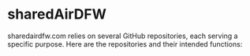 # sharedAirDFW

sharedairdfw.com relies on several GitHub repositories, each serving a specific purpose. Here are the repositories and their intended functions:

